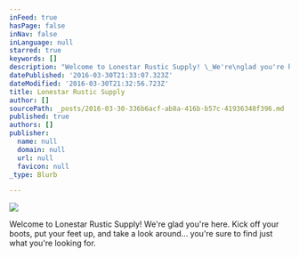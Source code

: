 ```yaml
---
inFeed: true
hasPage: false
inNav: false
inLanguage: null
starred: true
keywords: []
description: "Welcome to Lonestar Rustic Supply! \_We're\nglad you're here. \_Kick off your boots, put your feet up, and take a look\naround... you're sure to find just what you're looking for."
datePublished: '2016-03-30T21:33:07.323Z'
dateModified: '2016-03-30T21:32:56.723Z'
title: Lonestar Rustic Supply
author: []
sourcePath: _posts/2016-03-30-336b6acf-ab8a-416b-b57c-41936348f396.md
published: true
authors: []
publisher:
  name: null
  domain: null
  url: null
  favicon: null
_type: Blurb

---
```

![](https://the-grid-user-content.s3-us-west-2.amazonaws.com/8d5c981f-39ef-473e-84fe-64ca6ccea60f.jpg)

Welcome to Lonestar Rustic Supply!  We're
glad you're here.  Kick off your boots, put your feet up, and take a look
around... you're sure to find just what you're looking for.